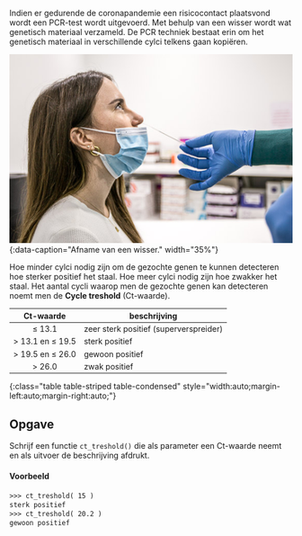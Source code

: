 Indien er gedurende de coronapandemie een risicocontact plaatsvond wordt een PCR-test wordt uitgevoerd. Met behulp van een wisser wordt wat genetisch materiaal verzameld. De PCR techniek bestaat erin om het genetisch materiaal in verschillende cylci telkens gaan kopiëren.

![PCR-test](media/PCR.jpg "PCR-test"){:data-caption="Afname van een wisser." width="35%"}

Hoe minder cylci nodig zijn om de gezochte genen te kunnen detecteren hoe sterker positief het staal. Hoe meer cylci nodig zijn hoe zwakker het staal. Het aantal cycli waarop men de gezochte genen kan detecteren noemt men de **Cycle treshold** (Ct-waarde).

| Ct-waarde | beschrijving |
|:--------:|-------------|
| ≤ 13.1  |    zeer sterk positief (superverspreider) |
| > 13.1 en ≤ 19.5 |  sterk positief |
| > 19.5 en ≤ 26.0  | gewoon positief |
| > 26.0 |  zwak positief |
{:class="table table-striped table-condensed" style="width:auto;margin-left:auto;margin-right:auto;"}

## Opgave
Schrijf een functie `ct_treshold()` die als parameter een Ct-waarde neemt en als uitvoer de beschrijving afdrukt.

#### Voorbeeld
```
>>> ct_treshold( 15 )
sterk positief
>>> ct_treshold( 20.2 )
gewoon positief
```